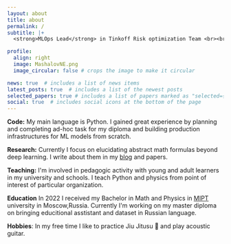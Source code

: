 ```yaml
---
layout: about
title: about
permalink: /
subtitle: |+
  <strong>MLOps Lead</strong> in Tinkoff Risk optimization Team <br><br>

profile:
  align: right
  image: MashalovNE.png
  image_circular: false # crops the image to make it circular

news: true  # includes a list of news items
latest_posts: true  # includes a list of the newest posts
selected_papers: true # includes a list of papers marked as "selected={true}"
social: true  # includes social icons at the bottom of the page
---
```


**Code:** My main language is Python. I gained great experience by planning and completing ad-hoc task for my diploma and  building production infrastructures for ML models from scratch.

**Research:** Currently I focus on elucidating abstract math formulas beyond deep learning. I write about them in my [blog](https://nmashalov.github.io/blog/) and papers.

**Teaching:** I'm involved in pedagogic activity with young and adult learners in my university and schools. I teach Python and physics from point of interest of particular organization.

**Education** In 2022 I received my Bachelor in Math and Physics in [MIPT](https://eng.mipt.ru/) university in Moscow,Russia. Currently I'm working on my master diploma on bringing educitional asstistant and dataset in Russian language.

**Hobbies**: In my free time I like to practice Jiu Jitusu 🥋 and play acoustic guitar.

